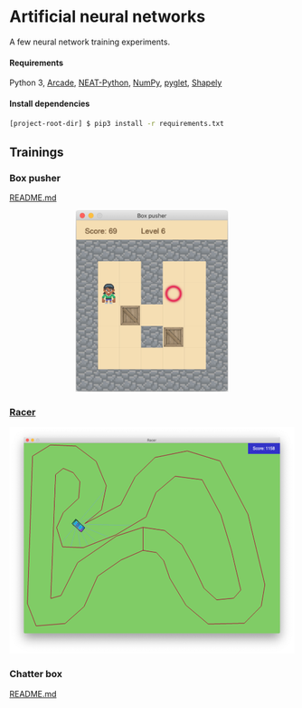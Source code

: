 # Artificial neural networks

A few neural network training experiments.

#### Requirements
Python 3, 
[Arcade](https://pypi.org/project/arcade/),
[NEAT-Python](https://pypi.org/project/neat-python/), 
[NumPy](https://pypi.org/project/numpy/), 
[pyglet](http://pyglet.org/),
[Shapely](https://pypi.org/project/Shapely/)


#### Install dependencies

```bash
[project-root-dir] $ pip3 install -r requirements.txt
```

## Trainings

### Box pusher

[README.md](src)
<p align="center">
    <img src="src/docs/manual-run.png" height="320" />
</p>

### [Racer](racer)

<p align="center">
    <img src="racer/docs/manual-run.png" height="400" />
</p>

### Chatter box

[README.md](chatter)
